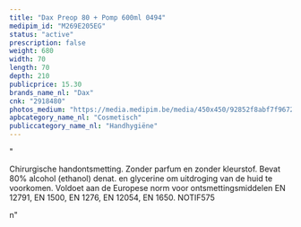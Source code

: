 ```yaml
---
title: "Dax Preop 80 + Pomp 600ml 0494"
medipim_id: "M269E205EG"
status: "active"
prescription: false
weight: 680
width: 70
length: 70
depth: 210
publicprice: 15.30
brands_name_nl: "Dax"
cnk: "2918480"
photos_medium: "https://media.medipim.be/media/450x450/92852f8abf7f96722a471a6be58f6966.jpg"
apbcategory_name_nl: "Cosmetisch"
publiccategory_name_nl: "Handhygiëne"
---
```

"<p><span>Chirurgische handontsmetting. Zonder parfum en zonder kleurstof. Bevat 80% alcohol (ethanol) denat. en glycerine om uitdroging van de huid te voorkomen. Voldoet aan de Europese norm voor ontsmettingsmiddelen EN 12791, EN 1500, EN 1276, EN 12054, EN 1650. NOTIF575</span></p>n"
